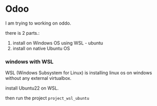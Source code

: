 # Odoo 
I am trying to working on oddo.

there is 2 parts.\:

1. install on Windows OS  using WSL - ubuntu
2. install on native Ubuntu OS


### windows with WSL

WSL (Windows Subsystem for Linux) is installing linux os on windows without any external virtualbox.

install Ubuntu22 on WSL.

then run the project `project_wsl_ubuntu`


